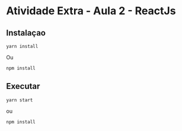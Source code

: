 # Atividade Extra - Aula 2 - ReactJs

## Instalaçao

```
yarn install 
```  

Ou 

```
npm install 
```

## Executar

```
yarn start
```

ou 
```
npm install 
```
